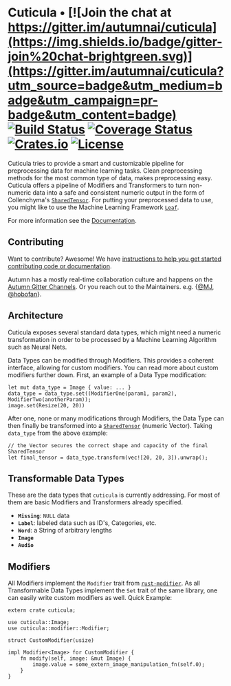 # Cuticula • [![Join the chat at https://gitter.im/autumnai/cuticula](https://img.shields.io/badge/gitter-join%20chat-brightgreen.svg)](https://gitter.im/autumnai/cuticula?utm_source=badge&utm_medium=badge&utm_campaign=pr-badge&utm_content=badge) [![Build Status](https://travis-ci.org/autumnai/cuticula.svg?branch=master)](https://travis-ci.org/autumnai/cuticula) [![Coverage Status](https://coveralls.io/repos/autumnai/cuticula/badge.svg?branch=master&service=github)](https://coveralls.io/github/autumnai/cuticula?branch=master) [![Crates.io](http://meritbadge.herokuapp.com/cuticula)](https://crates.io/crates/cuticula) [![License](https://img.shields.io/crates/l/cuticula.svg)](LICENSE)

Cuticula tries to provide a smart and customizable pipeline for preprocessing
data for machine learning tasks. Clean preprocessing methods for the most
common type of data, makes preprocessing easy. Cuticula offers a pipeline of
Modifiers and Transformers to turn non-numeric data into a safe and consistent
numeric output in the form of Collenchyma's [`SharedTensor`](https://github.com/autumnai/collenchyma). For
putting your preprocessed data to use, you might like to use the Machine
Learning Framework [`Leaf`](https://github.com/autumnai/leaf).

For more information see the [Documentation](http://autumnai.github.io/cuticula).


## Contributing

Want to contribute? Awesome! We have [instructions to help you get started contributing code or documentation](CONTRIBUTING.md).

Autumn has a mostly real-time collaboration culture and happens on the [Autumn
Gitter Channels](https://gitter.im/autumnai/autumn). Or you reach out to the
Maintainers. e.g.
{[@MJ](https://twitter.com/mjhirn), [@hobofan](https://twitter.com/hobofan)}.


## Architecture

Cuticula exposes several standard data types, which might need a numeric
transformation in order to be processed by a Machine Learning Algorithm such as
Neural Nets.

Data Types can be modified through Modifiers. This provides a coherent interface,
allowing for custom modifiers. You can read more about custom modifiers further
down. First, an example of a Data Type modification:

```
let mut data_type = Image { value: ... }
data_type = data_type.set((ModifierOne(param1, param2), ModifierTwo(anotherParam));
image.set(Resize(20, 20))
```

After one, none or many modifications through Modifiers, the Data Type can then
finally be transformed into a [`SharedTensor`](https://github.com/autumnai/collenchyma)
(numeric Vector). Taking `data_type` from the above example:

```
// the Vector secures the correct shape and capacity of the final SharedTensor
let final_tensor = data_type.transform(vec![20, 20, 3]).unwrap();
```

## Transformable Data Types

These are the data types that `cuticula` is currently addressing. For most of
them are basic Modifiers and Transformers already specified.

- **`Missing`**: `NULL` data
- **`Label`**: labeled data such as ID's, Categories, etc.
- **`Word`**: a String of arbitrary lengths
- **`Image`**
- **`Audio`**

## Modifiers

All Modifiers implement the `Modifier` trait from
[`rust-modifier`](https://github.com/reem/rust-modifier). As all Transformable
Data Types implement the `Set` trait of the same library, one can easily write
custom modifiers as well. Quick Example:

```
extern crate cuticula;

use cuticula::Image;
use cuticula::modifier::Modifier;

struct CustomModifier(usize)

impl Modifier<Image> for CustomModifier {
    fn modify(self, image: &mut Image) {
        image.value = some_extern_image_manipulation_fn(self.0);
    }
}
```

